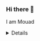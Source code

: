 ### Hi there 👋

I am Mouad

<details>
  <img align="left" alt="XxMaoxX's Github stats" src="https://github-readme-stats-blush-one.vercel.app/api?username=XxMaoxX&show_icons=true&hide_border=true"/>
</details>

<!--
**XxMaoxX/XxMaoxX** is a ✨ _special_ ✨ repository because its `README.md` (this file) appears on your GitHub profile.

Here are some ideas to get you started:

- 🔭 I’m currently working on ...
- 🌱 I’m currently learning ...
- 👯 I’m looking to collaborate on ...
- 🤔 I’m looking for help with ...
- 💬 Ask me about ...
- 📫 How to reach me: ...
- 😄 Pronouns: ...
- ⚡ Fun fact: ...
-->
